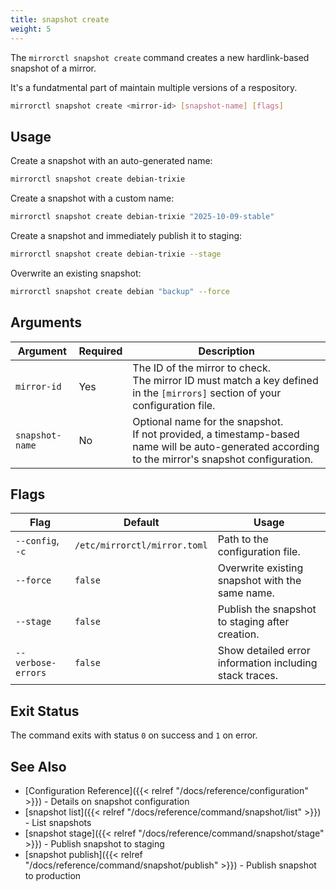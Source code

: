 ```yaml
---
title: snapshot create
weight: 5
---
```


The `mirrorctl snapshot create` command creates a new hardlink-based snapshot of a mirror.

It's a fundatmental part of maintain multiple versions of a respository.

```bash
mirrorctl snapshot create <mirror-id> [snapshot-name] [flags]
```

## Usage

Create a snapshot with an auto-generated name:
```bash
mirrorctl snapshot create debian-trixie
```

Create a snapshot with a custom name:
```bash
mirrorctl snapshot create debian-trixie "2025-10-09-stable"
```

Create a snapshot and immediately publish it to staging:
```bash
mirrorctl snapshot create debian-trixie --stage
```

Overwrite an existing snapshot:
```bash
mirrorctl snapshot create debian "backup" --force
```

## Arguments

| Argument | Required | Description |
|------|---------|-------|
| `mirror-id` | Yes | The ID of the mirror to check. <br/> The mirror ID must match a key defined in the `[mirrors]` section of your configuration file. |
| `snapshot-name` | No | Optional name for the snapshot. <br /> If not provided, a timestamp-based name will be auto-generated according to the mirror's snapshot configuration. |

## Flags

| Flag | Default | Usage |
|------|---------|-------|
| `--config`, `-c` | `/etc/mirrorctl/mirror.toml` | Path to the configuration file. |
| `--force` | `false` | Overwrite existing snapshot with the same name. |
| `--stage` | `false` | Publish the snapshot to staging after creation. |
| `--verbose-errors` | `false` | Show detailed error information including stack traces. |

## Exit Status

The command exits with status `0` on success and `1` on error.

## See Also

- [Configuration Reference]({{< relref "/docs/reference/configuration" >}}) - Details on snapshot
  configuration
- [snapshot list]({{< relref "/docs/reference/command/snapshot/list" >}}) - List snapshots
- [snapshot stage]({{< relref "/docs/reference/command/snapshot/stage" >}}) - Publish snapshot to
  staging
- [snapshot publish]({{< relref "/docs/reference/command/snapshot/publish" >}}) - Publish snapshot
  to production
